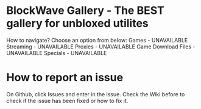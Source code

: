 # BlockWave Gallery - The BEST gallery for unbloxed utilites
How to navigate? Choose an option from below:
Games - UNAVAILABLE<br/>
Streaming - UNAVAILABLE
Proxies - UNAVAILABLE
Game Download Files - UNAVAILABLE
Specials - UNAVAILABLE

# How to report an issue
On Github, click Issues and enter in the issue. Check the Wiki before to check if the issue has been fixed or how to fix it.

